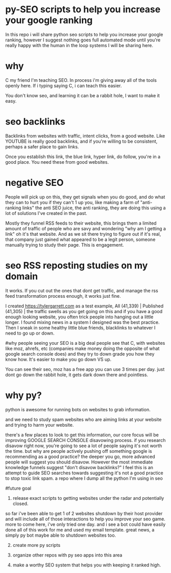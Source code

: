 # py-SEO scripts to help you increase your google ranking
In this repo i will share python seo scripts to help you increase your google ranking, however I suggest nothing goes full automated mode until you're really happy with the human in the loop systems I will be sharing here.

# why
C my friend I'm teaching SEO. In process i'm giving away all of the tools openly here. If i typing saying C, i can teach this easier.

You don't know seo, and learning it can be a rabbit hole, I want to make it easy.

# seo backlinks
Backlinks from websites with traffic, intent clicks, from a good website. Like YOUTUBE is really good backlinks, and if you're willing to be consistent, perhaps a safer place to gain links. 

Once you establish this link, the blue link, hyper link, do follow, you're in a good place. You need these from good websites.

# negative SEO
People will pick up on this, they get signals when you do good, and do what they can to hurt you if they can't 1 up you, like making a farm of "anti-ranking links" the anti SEO juice, the anti ranking, they are doing this using a lot of solutions I've created in the past. 

Mostly they funnel RSS feeds to their website, this brings them a limited amount of traffic of people who are savy and wondering "why am I getting a link" oh it's that website. And as we sit there trying to figure out if it's real, that company just gained what appeared to be a legit person, someone manually trying to study their page. This is engagement.

# seo RSS reposting studies on my domain
It works. If you cut out the ones that dont get traffic, and manage the rss feed transformation process enough, it works just fine.

I created https://tylergarrett.com as a test example, All (41,339) | Published (41,305) | the traffic swells as you get going on this and if you have a good enough looking website, you often trick people into hanging out a little longer. I found mixing news in a system I designed was the best practice. Then I sneak in some healthy little blue friends, blacklinks to whatever I need to go up or down.

#why people seeing your SEO is a big deal
people see that C, with websites like moz, ahrefs, etc (companies make money doing the opposite of what google search console does) and they try to down grade you how they know how. It's easier to make you go down VS up.

You can see their seo, moz has a free app you can use 3 times per day. just dont go down the rabbit hole, it gets dark down there and pointless.

# why py?
python is awesome for running bots on websites to grab information.

and we need to study spam websites who are aiming links at your website and trying to harm your website. 

there's a few places to look to get this information, our core focus will be improving GOOGLE SEARCH CONSOLE disavowing process. if you research disavow right now, you're going to see a lot of people saying it's not worth the time. but why are people actively pushing off something google is recommending as a good practice? the deeper you go, more advanced people will suggest you should disavow. However the most immediate knowledge funnels suggest "don't disavow backlinks?" I feel this is an attempt to guide SEO searches towards suggesting it's not a good practice to stop toxic link spam.
a repo where I dump all the python I'm using in seo

#future goal
1. release exact scripts to getting websites under the radar and potentially closed.

so far i've been able to get 1 of 2 websites shutdown by their host provider and will include all of those interactions to help you improve your seo game. more to come here, i've only tried one day. and i see a bot could have easily done all of this work for me and used my email template. great news, a simply py bot maybe able to shutdown websites too.

2. create more py scripts


3. organize other repos with py seo apps into this area


4. make a worthy SEO system that helps you with keeping it ranked high.

